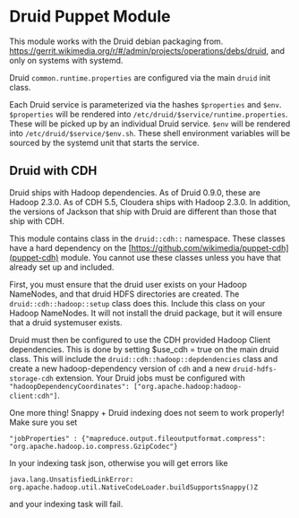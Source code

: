 # Druid Puppet Module

This module works with the Druid debian packaging from.
https://gerrit.wikimedia.org/r/#/admin/projects/operations/debs/druid, and only
on systems with systemd.

Druid `common.runtime.properties` are configured via the main `druid`
init class.

Each Druid service is parameterized via the hashes `$properties` and
`$env`.  `$properties` will be rendered into
`/etc/druid/$service/runtime.properties`.  These will be picked up by
an individual Druid service. `$env` will be rendered into
`/etc/druid/$service/$env.sh`.  These shell environment variables will be
sourced by the systemd unit that starts the service.

## Druid with CDH
Druid ships with Hadoop dependencies.  As of Druid 0.9.0, these are
Hadoop 2.3.0. As of CDH 5.5, Cloudera ships with Hadoop 2.3.0.  In addition,
the versions of Jackson that ship with Druid are different than those that
ship with CDH.

This module contains class in the `druid::cdh::` namespace.  These classes
have a hard dependency on the [https://github.com/wikimedia/puppet-cdh](puppet-cdh)
module.  You cannot use these classes unless you have that already set up
and included.

First, you must ensure that the druid user exists on your Hadoop NameNodes,
and that druid HDFS directories are created.  The `druid::cdh::hadoop::setup`
class does this.  Include this class on your Hadoop NameNodes.  It will not
install the druid package, but it will ensure that a druid systemuser exists.

Druid must then be configured to use the CDH provided Hadoop Client
dependencies. This is done by setting $use_cdh = true on the main druid class.
This will include the `druid::cdh::hadoop::depdendencies`
class and create a new
hadoop-dependency version of `cdh` and a new
`druid-hdfs-storage-cdh` extension.  Your Druid jobs must be configured with
`"hadoopDependencyCoordinates": ["org.apache.hadoop:hadoop-client:cdh"]`.


One more thing!  Snappy + Druid indexing does not seem to work properly!
Make sure you set

```
"jobProperties" : {"mapreduce.output.fileoutputformat.compress": "org.apache.hadoop.io.compress.GzipCodec"}
```

In your indexing task json, otherwise you will get errors like
```
java.lang.UnsatisfiedLinkError: org.apache.hadoop.util.NativeCodeLoader.buildSupportsSnappy()Z
```
and your indexing task will fail.
